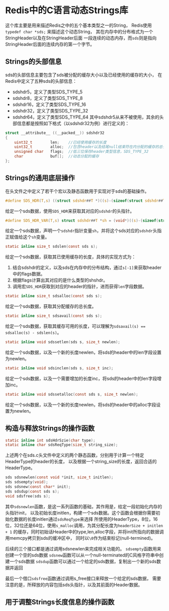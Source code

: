 # Redis中的C语言动态Strings库

这个库主要是用来描述Redis之中的五个基本类型之一的String，
Redis使用 `typedef char *sds;` 来描述这个动态String，
其在内存中的分布格式为一个StringHeader以及在StringHeader后面
一段连续的动态内存，而`sds`则是指向StringHeader后面的连续内存的第一个字节。

## Strings的头部信息

sds的头部信息主要包含了sds被分配的缓存大小以及已经使用的缓存的大小，
在Redis中定义了五种sds的头部信息：
* sdshdr5，定义了类型SDS_TYPE_5
* sdshdr8，定义了类型SDS_TYPE_8
* sdshdr16，定义了类型SDS_TYPE_16
* sdshdr32，定义了类型SDS_TYPE_32
* sdshdr64，定义了类型SDS_TYPE_64
其中sdshdr5从来不被使用，其余的头部信息都是按照如下格式（以sdshdr32为例）进行定义的：
```c
struct __attribute__ ((__packed__)) sdshdr32
{
    uint32_t        len;    //已经使用缓存的长度
    uint32_t        alloc;  //包含header以及结尾null结束符在内分配的缓存的总长度
    unsigned char   flags;  //低三位保存header类型信息，SDS_TYPE_32
    char            buf[];  //动态分配的缓存
};
```

## Strings的通用底层操作

在头文件之中定义了若干个宏以及静态函数用于实现对于sds的基础操作。
```c
#define SDS_HDR(T,s) ((struct sdshdr##T *)((s)-(sizeof(struct sdshdr##T))))
```
给定一个sds数据，使用`SDS_HDR`来获取其对应的`sdshdr`的头指针。

```c
#define SDS_HDR_VAR(T,s) struct sdshdr##T *sh = (void*)((s)-(sizeof(struct sdshdr##T)));
```
给定一个sds数据，声明一个`sdshdr`指针变量`sh`，并将这个sds对应的`sdshdr`头指正赋值给这个`sh`变量。

```c
static inline size_t sdslen(const sds s);
```
给定一个sds数据，获取其已使用缓存的长度，具体的实现方式为：
1. 结合sdshdr的定义，以及sds在内存中的分布结构，通过`s[-1]`来获取header中的flags数据。
2. 根据flags计算出其对应的是什么类型的shshdr。
3. 调用宏`SDS_HDR`获取到对应的header的指针，进而获得`len`字段数据。

```c
static inline size_t sdsalloc(const sds s);
```
给定一个sds数据，获取其分配缓存的总长度。

```c
static inline size_t sdsavail(const sds s);
```
给定一个sds数据，获取其缓存可用的长度，可以理解为`sdsavail(s) == sdsalloc(s) - sdslen(s)`。

```c
static inline void sdssetlen(sds s, size_t newlen);
```
给定一个sds数据，以及一个新的长度newlen，将sds的header中的len字段设置为newlen。

```c
static inline void sdsinclen(sds s, size_t inc);
```
给定一个sds数据，以及一个需要增加的长度inc，将sds的header中的len字段增加inc。

```c
static inline void sdssetalloc(const sds s, size_t newlen);
```
给定一个sds数据，以及一个新的长度newlen，将sds的header中的alloc字段设置为newlen。

## 构造与释放Strings的操作函数
```c
static inline int sdsHdrSzie(char type);
static inline char sdsReqType(size_t string_size);
```
上述两个在sds.c头文件中定义的两个静态函数，分别用于计算一个特定HeaderType的header的长度，
以及根据一个string_size的长度，返回合适的HeaderType。

```c
sds sdsnewlen(const void *init, size_t initlen);
sds sdsempty(void);
sds sdsnew(const char* init);
sds sdsdup(const sds s);
void sdsfree(sds s);
```

其中`sdsnewlen`函数，是这一系列函数的基础，其作用是，给定一段初始化内存的头指针init，
以及初始长度initlen，构建一个sds数据。这个函数会根据你需要初始化数据的长度initlen通过`sdsReqType`来选择
所使用的HeaderType，8位，16位，32位还是64位，使用`s_malloc`调用，为其分配长度为`headerSize + initlen + 1`
的缓存，同时初始话Header中的type,len,alloc字段，并将init所指向的数据调用memcpy拷贝到sds的缓冲区中，
同时以`\0`作为结束标记(null-termined)。

后续的三个接口都是通过调用sdsnewlen来完成相关功能的。
`sdsempty`函数用来创建一个空的sds数据
`sdsnew`函数可以从一个null-terminated的C风格字符串中创建一个sds数据
`sdsdup`函数可以通过一个给定的sds数据，复制出一个新的sds数据并返回

最后一个借口`sdsfree`函数通过调用s_free接口来释放一个给定的sds数据，
需要注意的是，所释放的内容包括sds头指针，以及其前面的Header数据。


## 用于调整Strings长度信息的操作函数